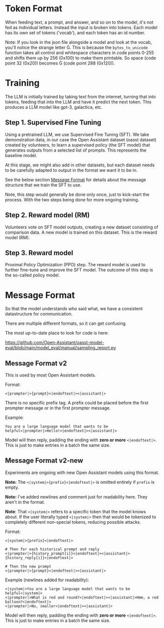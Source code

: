 # Token Format

When feeding text, a prompt, and answer, and so on to the model, it's not fed as
individual letters. Instead the input is broken into tokens. Each model has its
own set of tokens ('vocab'), and each token has an id number.

Note: If you look in the json file alongside a model and look at the vocab,
you'll notice the strange letter Ġ. This is because the `bytes_to_unicode`
function takes all control and whitespace characters in code points 0-255 and
shifts them up by 256 (0x100) to make them printable. So space (code point 32
(0x20)) becomes Ġ (code point 288 (0x120)).

# Training

The LLM is initially trained by taking text from the internet, turning that into
tokens, feeding that into the LLM and have it predict the next token. This
produces a LLM model like gpt-3, galactica, etc.

## Step 1. Supervised Fine Tuning

Using a pretrained LLM, we use Supervised Fine Tuning (SFT). We take
demonstration data, in our case the Open Assistant dataset (oasst dataset)
created by volunteers, to learn a supervised policy (the SFT model) that
generates outputs from a selected list of prompts. This represents the baseline
model.

At this stage, we might also add in other datasets, but each dataset needs to be
carefully adapted to output in the format we want it to be in.

See the below section [Message Format](#message-format) for details about the
message structure that we train the SFT to use.

Note, this step would generally be done only once, just to kick-start the
process. With the two steps being done for more ongoing training.

## Step 2. Reward model (RM)

Volunteers vote on SFT model outputs, creating a new dataset consisting of
comparison data. A new model is trained on this dataset. This is the reward
model (RM).

## Step 3. Reward model

Proximal Policy Optimization (PPO) step. The reward model is used to further
fine-tune and improve the SFT model. The outcome of this step is the so-called
policy model.

# Message Format

So that the model understands who said what, we have a consistent datastructure
for communication.

There are multiple different formats, so it can get confusing.

The most up-to-date place to look for code is here:

https://github.com/Open-Assistant/oasst-model-eval/blob/main/model_eval/manual/sampling_report.py

## Message Format v2

This is used by most Open Assistant models.

Format:

```
<|prompter|>{prompt}<|endoftext|><|assistant|>
```

There is no specific prefix tag. A prefix could be placed before the first
prompter message or in the first prompter message.

Example:

```
You are a large language model that wants to be helpful<|prompter|>Hello!<|endoftext|><|assistant|>
```

Model will then reply, padding the ending with **zero or more** `<|endoftext|>`.
This is just to make entries in a batch the same size.

## Message Format v2-new

Experiments are ongoing with new Open Assistant models using this format.

**Note:** The `<|system|>{prefix}<|endoftext|>` is omitted entirely if `prefix`
is empty.

**Note:** I've added newlines and comment just for readability here. They aren't
in the format.

**Note**: That `<|system|>` refers to a specific token that the model knows
about. If the user literally typed `<|system|>` then that would be tokenized to
completely different non-special tokens, reducing possible attacks.

Format:

```
<|system|>{prefix}<|endoftext|>

# Then for each historical prompt and reply
<|prompter|>{history_prompt[i]}<|endoftext|><|assistant|>{history_reply[i]}<|endoftext|>

# Then the new prompt
<|prompter|>{prompt}<|endoftext|><|assistant|>
```

Example (newlines added for readability):

```
<|system|>You are a large language model that wants to be helpful<|system|>
<|prompter|>What is red and round?<|endoftext|><|assistant|>Hmm, a red balloon?<|endoftext|>
<|prompter|>No, smaller<|endoftext|><|assistant|>
```

Model will then reply, padding the ending with **zero or more** `<|endoftext|>`.
This is just to make entries in a batch the same size.
